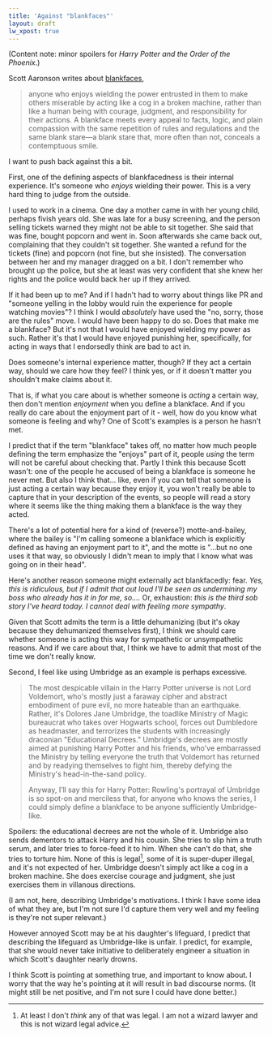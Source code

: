 ```yaml
---
title: 'Against "blankfaces"'
layout: draft
lw_xpost: true
---
```

(Content note: minor spoilers for *Harry Potter and the Order of the Phoenix*.)

Scott Aaronson writes about [blankfaces](https://www.scottaaronson.com/blog/?p=5675),

> anyone who enjoys wielding the power entrusted in them to make others miserable by acting like a cog in a broken machine, rather than like a human being with courage, judgment, and responsibility for their actions. A blankface meets every appeal to facts, logic, and plain compassion with the same repetition of rules and regulations and the same blank stare—a blank stare that, more often than not, conceals a contemptuous smile.

I want to push back against this a bit.

First, one of the defining aspects of blankfacedness is their internal experience. It's someone who *enjoys* wielding their power. This is a very hard thing to judge from the outside.

I used to work in a cinema. One day a mother came in with her young child, perhaps fivish years old. She was late for a busy screening, and the person selling tickets warned they might not be able to sit together. She said that was fine, bought popcorn and went in. Soon afterwards she came back out, complaining that they couldn't sit together. She wanted a refund for the tickets (fine) and popcorn (not fine, but she insisted). The conversation between her and my manager dragged on a bit. I don't remember who brought up the police, but she at least was very confident that she knew her rights and the police would back her up if they arrived.

If it had been up to me? And if I hadn't had to worry about things like PR and "someone yelling in the lobby would ruin the experience for people watching movies"? I think I would *absolutely* have used the "no, sorry, those are the rules" move. I would have been happy to do so. Does that make me a blankface? But it's not that I would have enjoyed wielding my power as such. Rather it's that I would have enjoyed punishing her, specifically, for acting in ways that I endorsedly think are bad to act in.

Does someone's internal experience matter, though? If they act a certain way, should we care how they feel? I think yes, or if it doesn't matter you shouldn't make claims about it.

That is, if what you care about is whether someone is *acting* a certain way, then don't mention *enjoyment* when you define a blankface. And if you really do care about the enjoyment part of it - well, how do you know what someone is feeling and why? One of Scott's examples is a person he hasn't met.

I predict that if the term "blankface" takes off, no matter how much people defining the term emphasize the "enjoys" part of it, people *using* the term will not be careful about checking that. Partly I think this because Scott wasn't: one of the people he accused of being a blankface is someone he never met. But also I think that... like, even if you can tell that someone is just acting a certain way because they enjoy it, you won't really be able to capture that in your description of the events, so people will read a story where it seems like the thing making them a blankface is the way they acted.

There's a lot of potential here for a kind of (reverse?) motte-and-bailey, where the bailey is "I'm calling someone a blankface which is explicitly defined as having an enjoyment part to it", and the motte is "...but no one uses it that way, so obviously I didn't mean to imply that I know what was going on in their head".

Here's another reason someone might externally act blankfacedly: fear. *Yes, this is ridiculous, but if I admit that out loud I'll be seen as undermining my boss who already has it in for me, so....* Or, exhaustion: *this is the third sob story I've heard today. I cannot deal with feeling more sympathy*.

Given that Scott admits the term is a little dehumanizing (but it's okay because they dehumanized themselves first), I think we should care whether someone is acting this way for sympathetic or unsympathetic reasons. And if we care about that, I think we have to admit that most of the time we don't really know.

Second, I feel like using Umbridge as an example is perhaps excessive.

> The most despicable villain in the Harry Potter universe is not Lord Voldemort, who's mostly just a faraway cipher and abstract embodiment of pure evil, no more hateable than an earthquake. Rather, it's Dolores Jane Umbridge, the toadlike Ministry of Magic bureaucrat who takes over Hogwarts school, forces out Dumbledore as headmaster, and terrorizes the students with increasingly draconian "Educational Decrees." Umbridge's decrees are mostly aimed at punishing Harry Potter and his friends, who've embarrassed the Ministry by telling everyone the truth that Voldemort has returned and by readying themselves to fight him, thereby defying the Ministry's head-in-the-sand policy.
>
> Anyway, I’ll say this for Harry Potter: Rowling's portrayal of Umbridge is so spot-on and merciless that, for anyone who knows the series, I could simply define a blankface to be anyone sufficiently Umbridge-like.

Spoilers: the educational decrees are not the whole of it. Umbridge also sends dementors to attack Harry and his cousin. She tries to slip him a truth serum, and later tries to force-feed it to him. When she can't do that, she tries to torture him. None of this is legal[^legal], some of it is super-duper illegal, and it's not expected of her. Umbridge doesn't simply act like a cog in a broken machine. She does exercise courage and judgment, she just exercises them in villanous directions.

[^legal]: At least I don't *think* any of that was legal. I am not a wizard lawyer and this is not wizard legal advice.

(I am not, here, describing Umbridge's motivations. I think I have some idea of what they are, but I'm not sure I'd capture them very well and my feeling is they're not super relevant.)

However annoyed Scott may be at his daughter's lifeguard, I predict that describing the lifeguard as Umbridge-like is unfair. I predict, for example, that she would never take initiative to deliberately engineer a situation in which Scott's daughter nearly drowns.

I think Scott is pointing at something true, and important to know about. I worry that the way he's pointing at it will result in bad discourse norms. (It might still be net positive, and I'm not sure I could have done better.)
